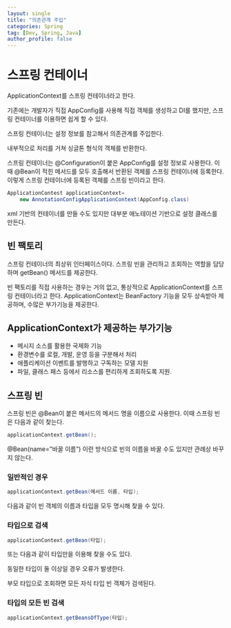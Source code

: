 ```yaml
---
layout: single
title: "의존관계 주입"
categories: Spring
tag: [Dev, Spring, Java]
author_profile: false
---
```


# 스프링 컨테이너

ApplicationContext를 스프링 컨테이너라고 한다.

기존에는 개발자가 직접 AppConfig를 사용해 직접 객체를 생성하고 DI를 했지만, 스프링 컨테이너를 이용하면 쉽게 할 수 있다.  

스프링 컨테이너는 설정 정보를 참고해서 의존관계를 주입한다.  

내부적으로 처리를 거쳐 싱글톤 형식의 객체를 반환한다.  

스프링 컨테이너는 @Configuration이 붙은 AppConfig를 설정 정보로 사용한다. 이때 @Bean이 적힌 메서드를 모두 호출해서 반환된 객체를 스프링 컨테이너에 등록한다. 이렇게 스프링 컨테이너에 등록된 객체를 스프링 빈이라고 한다.  

```java
ApplicationContest applicationContext=
	new AnnotationConfigApplicationContext(AppConfig.class)
```

xml 기반의 컨테이너를 만들 수도 있지만 대부분 애노테이션 기반으로 설정 클래스를 만든다.

## 빈 팩토리

스프링 컨테이너의 최상위 인터페이스이다. 스프링 빈을 관리하고 조회하는 역할을 담당하며 getBean() 메서드를 제공한다.  

빈 팩토리를 직접 사용하는 경우는 거의 없고, 통상적으로 ApplicationContext를 스프링 컨테이너라고 한다. ApplicationContext는 BeanFactory 기능을 모두 상속받아 제공하며, 수많은 부가기능을 제공한다.  

## ApplicationContext가 제공하는 부가기능

- 메시지 소스를 활용한 국제화 기능
- 환경변수를 로컬, 개발, 운영 등을 구분해서 처리
- 애플리케이션 이벤트를 발행하고 구독하는 모델 지원
- 파일, 클래스 패스 등에서 리소스를 편리하게 조회하도록 지원.

## 스프링 빈

스프링 빈은 @Bean이 붙은 메서드의 메서드 명을 이름으로 사용한다. 이때 스프링 빈은 다음과 같이 찾는다.

```java
applicationContext.getBean();
```

@Bean(name=”바꿀 이름”) 이런 방식으로 빈의 이름을 바꿀 수도 있지만 관례상 바꾸지 않는다.  

### 일반적인 경우

```java
applicationContext.getBean(메서드 이름, 타입);
```

다음과 같이 빈 객체의 이름과 타입을 모두 명시해 찾을 수 있다.

### 타입으로 검색

```java
applicationContext.getBean(타입);
```

또는 다음과 같이 타입만을 이용해 찾을 수도 있다.

동일한 타입이 둘 이상일 경우 오류가 발생한다.

부모 타입으로 조회하면 모든 자식 타입 빈 객체가 검색된다.

### 타입의 모든 빈 검색
```java
applicationContext.getBeansOfType(타입);
```